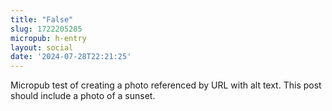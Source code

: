 ```yaml
---
title: "False"
slug: 1722205285
micropub: h-entry
layout: social
date: '2024-07-28T22:21:25'
---
```

Micropub test of creating a photo referenced by URL with alt text. This post should include a photo of a sunset.